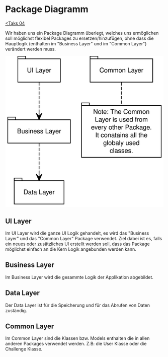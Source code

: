 # Package Diagramm

[<Taks 04](../Task04.md)

Wir haben uns ein Package Diagramm überlegt, welches uns ermöglichen soll möglichst flexibel Packages zu ersetzen/hinzufügen, ohne dass die Hauptlogik (enthalten im "Business Layer" und im "Common Layer") verändert werden muss.

![Package Diagramm](./PackageDiagramm.svg)

## UI Layer

Im UI Layer wird die ganze UI Logik gehandelt, es wird das "Business Layer" und das "Common Layer" Package verwendet. Ziel dabei ist es, falls ein neues oder zusätzliches UI erstellt werden soll, dass das Package möglichst einfach an die Kern Logik angebunden werden kann.

## Business Layer

Im Business Layer wird die gesammte Logik der Applikation abgebildet.

## Data Layer

Der Data Layer ist für die Speicherung und für das Abrufen von Daten zuständig.

## Common Layer

Im Common Layer sind die Klassen bzw. Models enthalten die in allen anderen Packages verwendet werden. Z.B: die User Klasse oder die Challenge Klasse.

